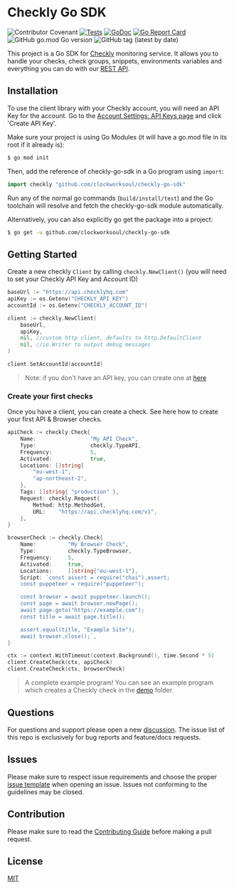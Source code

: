 # Checkly Go SDK

![Contributor Covenant](https://img.shields.io/badge/Contributor%20Covenant-2.1-4baaaa.svg)
[![Tests](https://github.com/clockworksoul/checkly-go-sdk/actions/workflows/test.yml/badge.svg)](https://github.com/clockworksoul/checkly-go-sdk/actions/workflows/test.yml)
[![GoDoc](https://godoc.org/github.com/clockworksoul/checkly-go-sdk?status.png)](http://godoc.org/github.com/clockworksoul/checkly-go-sdk)
[![Go Report Card](https://goreportcard.com/badge/github.com/clockworksoul/checkly-go-sdk)](https://goreportcard.com/report/github.com/clockworksoul/checkly-go-sdk)
![GitHub go.mod Go version](https://img.shields.io/github/go-mod/go-version/checkly/checkly-go-sdk)
![GitHub tag (latest by date)](https://img.shields.io/github/v/tag/checkly/checkly-go-sdk?label=Version)


This project is a Go SDK for [Checkly](https://checklyhq.com/?utm_source=github&lmref=1374) monitoring service. It allows you to handle your checks, check groups, snippets, environments variables and everything you can do with our [REST API](https://www.checklyhq.com/docs/api).

## Installation

To use the client library with your Checkly account, you will need an API Key for the account. Go to the [Account Settings: API Keys page](https://app.checklyhq.com/account/api-keys) and click 'Create API Key'.

Make sure your project is using Go Modules (it will have a go.mod file in its root if it already is):

```bash
$ go mod init
```

Then, add the reference of checkly-go-sdk in a Go program using `import`:
```go
import checkly "github.com/clockworksoul/checkly-go-sdk"
```

Run any of the normal go commands (`build/install/test`) and the  Go toolchain will resolve and fetch the  checkly-go-sdk module automatically.

Alternatively, you can also explicitly go get the package into a project:

```bash
$ go get -u github.com/clockworksoul/checkly-go-sdk
```

## Getting Started

Create a new checkly `Client` by calling `checkly.NewClient()` (you will need to set your Checkly API Key and Account ID)

```go
baseUrl := "https://api.checklyhq.com"
apiKey := os.Getenv("CHECKLY_API_KEY")
accountId := os.Getenv("CHECKLY_ACCOUNT_ID")

client := checkly.NewClient(
	baseUrl,
	apiKey,
	nil, //custom http client, defaults to http.DefaultClient
	nil, //io.Writer to output debug messages
)

client.SetAccountId(accountId)
```

> Note: if you don't have an API key, you can create one at [here](https://app.checklyhq.com/account/api-keys)

### Create your first checks

Once you have a client, you can create a check. See here how to create your first API & Browser checks.

```go
apiCheck := checkly.Check{
	Name:                 "My API Check",
	Type:                 checkly.TypeAPI,
	Frequency:            5,
	Activated:            true,
	Locations: []string{
		"eu-west-1",
		"ap-northeast-2",
	},
	Tags: []string{ "production" },
	Request: checkly.Request{
		Method: http.MethodGet,
		URL:    "https://api.checklyhq.com/v1",
	},
}

browserCheck := checkly.Check{
	Name:          "My Browser Check",
	Type:          checkly.TypeBrowser,
	Frequency:     5,
	Activated:     true,
	Locations:     []string{"eu-west-1"},
	Script: `const assert = require("chai").assert;
	const puppeteer = require("puppeteer");

	const browser = await puppeteer.launch();
	const page = await browser.newPage();
	await page.goto("https://example.com");
	const title = await page.title();

	assert.equal(title, "Example Site");
	await browser.close();`,
}

ctx := context.WithTimeout(context.Background(), time.Second * 5)
client.CreateCheck(ctx, apiCheck)
client.CreateCheck(ctx, browserCheck)
```

>  A complete example program! You can see an example program which creates a Checkly check in the [demo](demo/main.go) folder.

## Questions
For questions and support please open a new  [discussion](https://github.com/clockworksoul/checkly-go-sdk/discussions). The issue list of this repo is exclusively for bug reports and feature/docs requests.

## Issues
Please make sure to respect issue requirements and choose the proper [issue template](https://github.com/clockworksoul/checkly-go-sdk/issues/new/choose) when opening an issue. Issues not conforming to the guidelines may be closed.

## Contribution
Please make sure to read the [Contributing Guide](https://github.com/clockworksoul/checkly-go-sdk/blob/main/CONTRIBUTING.md) before making a pull request.

## License

[MIT](https://github.com/clockworksoul/checkly-go-sdk/blob/main/LICENSE)
